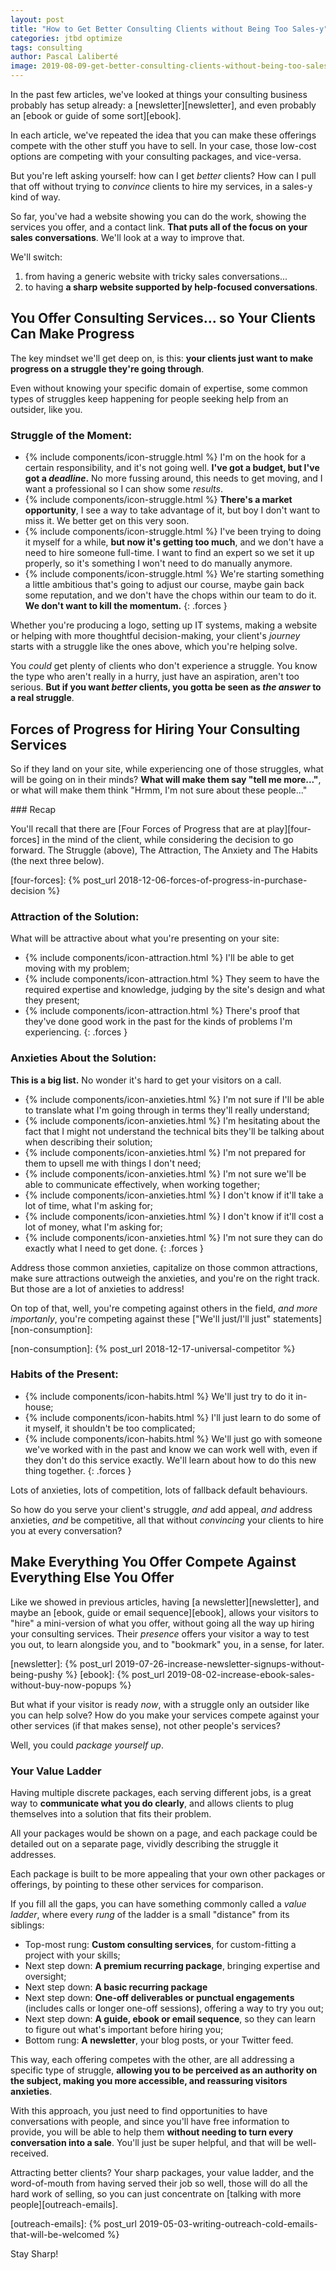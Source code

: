 ```yaml
---
layout: post
title: "How to Get Better Consulting Clients without Being Too Sales-y"
categories: jtbd optimize
tags: consulting
author: Pascal Laliberté
image: 2019-08-09-get-better-consulting-clients-without-being-too-sales-y.jpg
---
```


In the past few articles, we've looked at things your consulting business probably has setup already: a [newsletter][newsletter], and even probably an [ebook or guide of some sort][ebook].

In each article, we've repeated the idea that you can make these offerings compete with the other stuff you have to sell. In your case, those low-cost options are competing with your consulting packages, and vice-versa.

But you're left asking yourself: how can I get _better_ clients? How can I pull that off without trying to _convince_ clients to hire my services, in a sales-y kind of way.

So far, you've had a website showing you can do the work, showing the services you offer, and a contact link. **That puts all of the focus on your sales conversations**. We'll look at a way to improve that.

We'll switch:

1. from having a generic website with tricky sales conversations...
2. to having **a sharp website supported by help-focused conversations**.

## You Offer Consulting Services... so Your Clients Can Make Progress

The key mindset we'll get deep on, is this: **your clients just want to make progress on a struggle they're going through**.

Even without knowing your specific domain of expertise, some common types of struggles keep happening for people seeking help from an outsider, like you.

### Struggle of the Moment:

* {% include components/icon-struggle.html %} I'm on the hook for a certain responsibility, and it's not going well. **I've got a budget, but I've got a _deadline_.** No more fussing around, this needs to get moving, and I want a professional so I can show some _results_.
* {% include components/icon-struggle.html %} **There's a market opportunity**, I see a way to take advantage of it, but boy I don't want to miss it. We better get on this very soon.
* {% include components/icon-struggle.html %} I've been trying to doing it myself for a while, **but now it's getting too much**, and we don't have a need to hire someone full-time. I want to find an expert so we set it up properly, so it's something I won't need to do manually anymore.
* {% include components/icon-struggle.html %} We're starting something a little ambitious that's going to adjust our course, maybe gain back some reputation, and we don't have the chops within our team to do it. **We don't want to kill the momentum.**
{: .forces }

Whether you're producing a logo, setting up IT systems, making a website or helping with more thoughtful decision-making, your client's _journey_ starts with a struggle like the ones above, which you're helping solve.

You _could_ get plenty of clients who don't experience a struggle. You know the type who aren't really in a hurry, just have an aspiration, aren't too serious. **But if you want _better_ clients, you gotta be seen as _the answer_ to a real struggle**.

## Forces of Progress for Hiring Your Consulting Services

So if they land on your site, while experiencing one of those struggles, what will be going on in their minds? **What will make them say "tell me more..."**, or what will make them think "Hrmm, I'm not sure about these people..."

<div class="primer" markdown="1">
### Recap

You'll recall that there are [Four Forces of Progress that are at play][four-forces] in the mind of the client, while considering the decision to go forward. The Struggle (above), The Attraction, The Anxiety and The Habits (the next three below).

[four-forces]: {% post_url 2018-12-06-forces-of-progress-in-purchase-decision %}
</div>

### Attraction of the Solution:

What will be attractive about what you're presenting on your site:

* {% include components/icon-attraction.html %} I'll be able to get moving with my problem;
* {% include components/icon-attraction.html %} They seem to have the required expertise and knowledge, judging by the site's design and what they present;
* {% include components/icon-attraction.html %} There's proof that they've done good work in the past for the kinds of problems I'm experiencing.
{: .forces }

### Anxieties About the Solution:

**This is a big list.** No wonder it's hard to get your visitors on a call.

* {% include components/icon-anxieties.html %} I'm not sure if I'll be able to translate what I'm going through in terms they'll really understand;
* {% include components/icon-anxieties.html %} I'm hesitating about the fact that I might not understand the technical bits they'll be talking about when describing their solution;
* {% include components/icon-anxieties.html %} I'm not prepared for them to upsell me with things I don't need;
* {% include components/icon-anxieties.html %} I'm not sure we'll be able to communicate effectively, when working together;
* {% include components/icon-anxieties.html %} I don't know if it'll take a lot of time, what I'm asking for;
* {% include components/icon-anxieties.html %} I don't know if it'll cost a lot of money, what I'm asking for;
* {% include components/icon-anxieties.html %} I'm not sure they can do exactly what I need to get done.
{: .forces }

Address those common anxieties, capitalize on those common attractions, make sure attractions outweigh the anxieties, and you're on the right track. But those are a lot of anxieties to address!

On top of that, well, you're competing against others in the field, _and more importanly_, you're competing against these ["We'll just/I'll just" statements][non-consumption]:

[non-consumption]: {% post_url 2018-12-17-universal-competitor %}

### Habits of the Present:

* {% include components/icon-habits.html %} We'll just try to do it in-house;
* {% include components/icon-habits.html %} I'll just learn to do some of it myself, it shouldn't be too complicated;
* {% include components/icon-habits.html %} We'll just go with someone we've worked with in the past and know we can work well with, even if they don't do this service exactly. We'll learn about how to do this new thing together.
{: .forces }

Lots of anxieties, lots of competition, lots of fallback default behaviours.

So how do you serve your client's struggle, _and_ add appeal, _and_ address anxieties, _and_ be competitive, all that without _convincing_ your clients to hire you at every conversation?

## Make Everything You Offer Compete Against Everything Else You Offer

Like we showed in previous articles, having [a newsletter][newsletter], and maybe an [ebook, guide or email sequence][ebook], allows your visitors to "hire" a mini-version of what you offer, without going all the way up hiring your consulting services. Their _presence_ offers your visitor a way to test you out, to learn alongside you, and to "bookmark" you, in a sense, for later.

[newsletter]: {% post_url 2019-07-26-increase-newsletter-signups-without-being-pushy %}
[ebook]: {% post_url 2019-08-02-increase-ebook-sales-without-buy-now-popups %}

But what if your visitor is ready _now_, with a struggle only an outsider like you can help solve? How do you make your services compete against your other services (if that makes sense), not other people's services?

Well, you could _package yourself up_.

### Your Value Ladder

Having multiple discrete packages, each serving different jobs, is a great way to **communicate what you do clearly**, and allows clients to plug themselves into a solution that fits their problem.

All your packages would be shown on a page, and each package could be detailed out on a separate page, vividly describing the struggle it addresses.

Each package is built to be more appealing that your own other packages or offerings, by pointing to these other services for comparison.

If you fill all the gaps, you can have something commonly called a _value ladder_, where every _rung_ of the ladder is a small "distance" from its siblings:

* Top-most rung: **Custom consulting services**, for custom-fitting a project with your skills;
* Next step down: **A premium recurring package**, bringing expertise and oversight;
* Next step down: **A basic recurring package**
* Next step down: **One-off deliverables or punctual engagements** (includes calls or longer one-off sessions), offering a way to try you out;
* Next step down: **A guide, ebook or email sequence**, so they can learn to figure out what's important before hiring you;
* Bottom rung: **A newsletter**, your blog posts, or your Twitter feed.

This way, each offering competes with the other, are all addressing a specific type of struggle, **allowing you to be perceived as an authority on the subject, making you more accessible, and reassuring visitors anxieties**.

With this approach, you just need to find opportunities to have conversations with people, and since you'll have free information to provide, you will be able to help them **without needing to turn every conversation into a sale**. You'll just be super helpful, and that will be well-received.

Attracting better clients? Your sharp packages, your value ladder, and the word-of-mouth from having served their job so well, those will do all the hard work of selling, so you can just concentrate on [talking with more people][outreach-emails].

[outreach-emails]: {% post_url 2019-05-03-writing-outreach-cold-emails-that-will-be-welcomed %}

Stay Sharp!

